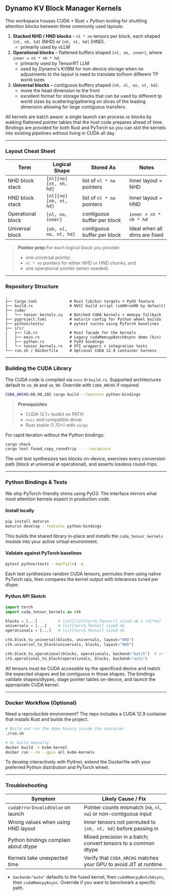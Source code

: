 <!--
SPDX-FileCopyrightText: Copyright (c) 2024-2025 NVIDIA CORPORATION & AFFILIATES. All rights reserved.
SPDX-License-Identifier: Apache-2.0

Licensed under the Apache License, Version 2.0 (the "License");
you may not use this file except in compliance with the License.
You may obtain a copy of the License at

http://www.apache.org/licenses/LICENSE-2.0

Unless required by applicable law or agreed to in writing, software
distributed under the License is distributed on an "AS IS" BASIS,
WITHOUT WARRANTIES OR CONDITIONS OF ANY KIND, either express or implied.
See the License for the specific language governing permissions and
limitations under the License.
-->

## Dynamo KV Block Manager Kernels

This workspace houses CUDA + Rust + Python tooling for shuttling attention
blocks between three commonly used layouts:

1. **Stacked NHD / HND blocks** – `nl * no` tensors per block, each shaped
   `[nt, nh, hd]` (NHD) or `[nh, nt, hd]` (HND).
   - primarily used by vLLM
2. **Operational blocks** – flattened buffers shaped `[nl, no, inner]`,
   where `inner = nt * nh * hd`.
   - primarily used by TensorRT LLM
   - used by Dynamo's KVBM for non-device storage when no adjustments to
     the layout is need to translate to/from different TP world sizes
3. **Universal blocks** – contiguous buffers shaped `[nh, nl, no, nt, hd]`.
   - move the head dimension to the front
   - excellent format for storage blocks that can be used by different tp
     world sizes by scattering/gathering on slices of the leading dimension
     allowing for large contiguous transfers.

All kernels are batch aware: a single launch can process `nb` blocks by
walking flattened pointer tables that the host code prepares ahead of time.
Bindings are provided for both Rust and PyTorch so you can slot the kernels
into existing pipelines without living in CUDA all day.

---

### Layout Cheat Sheet

| Term                | Logical Shape              | Stored As                          | Notes                         |
|---------------------|----------------------------|------------------------------------|-------------------------------|
| NHD block stack     | `[nl][no][nt, nh, hd]`     | list of `nl * no` pointers         | Inner layout = NHD            |
| HND block stack     | `[nl][no][nh, nt, hd]`     | list of `nl * no` pointers         | Inner layout = HND            |
| Operational block   | `[nl, no, inner]`          | contiguous buffer per block        | `inner = nt * nh * hd`        |
| Universal block     | `[nh, nl, no, nt, hd]`     | contiguous buffer per block        | Ideal when all dims are fixed |

> **Pointer prep**
> For each logical block you provide:
> - one universal pointer,
> - `nl * no` pointers for either NHD or HND chunks, and
> - one operational pointer (when needed).

---

### Repository Structure

```
.
├── Cargo.toml              # Rust lib/bin targets + PyO3 feature
├── build.rs                # NVCC build script (sm80+sm90 by default)
├── cuda/
│   └── tensor_kernels.cu   # Batched CUDA kernels + memcpy fallback
├── pyproject.toml          # maturin config for Python wheel builds
├── python/tests/           # pytest suites using PyTorch baselines
├── src/
│   ├── lib.rs              # Rust facade for the kernels
│   ├── main.rs             # Legacy cudaMemcpyBatchAsync demo (bin)
│   ├── python.rs           # PyO3 bindings
│   └── tensor_kernels.rs   # FFI wrappers + integration tests
└── run.sh / Dockerfile     # Optional CUDA 12.9 container harness
```

---

### Building the CUDA Library

The CUDA code is compiled via `nvcc` in `build.rs`. Supported architectures
default to `sm_80` and `sm_90`. Override with `CUDA_ARCHS` if required:

```bash
CUDA_ARCHS=80,90,102 cargo build --features python-bindings
```

> **Prerequisites**
> - CUDA 12.1+ toolkit on PATH
> - `nvcc` and compatible driver
> - Rust stable (1.70+) with `cargo`

For rapid iteration without the Python bindings:

```bash
cargo check
cargo test fused_copy_roundtrip -- --nocapture
```

The unit test synthesizes two blocks on-device, exercises every conversion
path (block ⇄ universal ⇄ operational), and asserts lossless round-trips.

---

### Python Bindings & Tests

We ship PyTorch-friendly shims using PyO3. The interface mirrors what most
attention kernels expect in production code.

#### Install locally

```bash
pip install maturin
maturin develop --features python-bindings
```

This builds the shared library in-place and installs the `cuda_tensor_kernels`
module into your active virtual environment.

#### Validate against PyTorch baselines

```bash
pytest python/tests --maxfail=1 -q
```

Each test synthesizes random CUDA tensors, permutes them using native PyTorch
ops, then compares the kernel output with tolerances tuned per dtype.

#### Python API Sketch

```python
import torch
import cuda_tensor_kernels as ctk

blocks = [...]         # list[list[torch.Tensor]] sized nb x (nl*no)
universals = [...]     # list[torch.Tensor] sized nb
operationals = [...]   # list[torch.Tensor] sized nb

ctk.block_to_universal(blocks, universals, layout="NHD")
ctk.universal_to_block(universals, blocks, layout="NHD")

ctk.block_to_operational(blocks, operationals, backend="batch")  # or "async" / "kernel" / "auto"
ctk.operational_to_block(operationals, blocks, backend="auto")
```

All tensors must be CUDA accessible by the specificed device and match the expected
shapes and be contiguous in those shapes. The bindings validate shapes/dtypes, stage
pointer tables on-device, and launch the appropriate CUDA kernel.

---

### Docker Workflow (Optional)

Need a reproducible environment? The repo includes a CUDA 12.9 container that
installs Rust and builds the project.

```bash
# Build and run the demo binary inside the container
./run.sh

# Or build manually
docker build -t kvbm-kernel
docker run --rm --gpus all kvbm-kernels
```

To develop interactively with Python, extend the Dockerfile with your preferred
Python distribution and PyTorch wheel.

---

### Troubleshooting

| Symptom                               | Likely Cause / Fix                                                 |
|---------------------------------------|--------------------------------------------------------------------|
| `cudaErrorInvalidValue` on launch     | Pointer counts mismatch (`nb`, `nl`, `no`) or non-contiguous input |
| Wrong values when using HND layout    | Inner tensors not permuted to `[nh, nt, hd]` before passing in     |
| Python bindings complain about dtype  | Mixed precision in a batch; convert tensors to a common dtype      |
| Kernels take unexpected time          | Verify that `CUDA_ARCHS` matches your GPU to avoid JIT at runtime  |
- `backend="auto"` defaults to the fused kernel, then `cudaMemcpyBatchAsync`, then `cudaMemcpyAsync`. Override if you want to benchmark a specific path.
